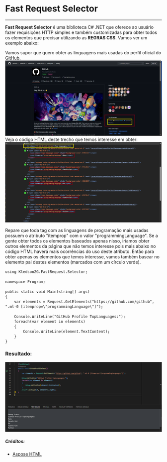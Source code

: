 # Fast Request Selector
----------
<b>Fast Request Selector</b> é uma biblioteca C# .NET que oferece ao usuário fazer requisições HTTP simples e também customizadas para obter todos os elementos que precisar utilizando as <b>REGRAS CSS</b>.
Vamos ver um exemplo abaixo:

Vamos supor que quero obter as linguagens mais usadas do perfil oficial do GitHub.
![alt](https://raw.githubusercontent.com/kledsonzg/FastRequestSelector/refs/heads/main/img/Captura%20de%20tela%202025-01-19%20140345.png)
Veja o código HTML deste trecho que temos interesse em obter:
![alt](https://raw.githubusercontent.com/kledsonzg/FastRequestSelector/refs/heads/main/img/Captura%20de%20tela%202025-01-19%20142649.png)

Repare que toda tag com as linguagens de programação mais usadas possuem o atributo "itemprop" com o valor "programmingLanguage".
Se a gente obter todos os elementos baseados apenas nisso, iriamos obter outros elementos da página que não temos interesse pois mais abaixo no código HTML haverá mais ocorrências do uso deste atributo. Então para obter apenas os elementos que temos interesse, vamos também basear no elemento pai destes elementos (marcados com um círculo verde).


```// Utilizando a classe estática "Request".
using KledsonZG.FastRequest.Selector;

namespace Program;

public static void Main(string[] args)
{
    var elements = Request.GetElements("https://github.com/github", ".ml-0 [itemprop=\"programmingLanguage\"]");

    Console.WriteLine("GitHub Profile TopLanguages:");
    foreach(var element in elements)
    {
        Console.WriteLine(element.TextContent);
    }
}
```

### Resultado:
![alt](https://raw.githubusercontent.com/kledsonzg/FastRequestSelector/refs/heads/main/img/Captura%20de%20tela%202025-01-19%20142112.png)

##### Créditos:
- [Aspose HTML](https://docs.aspose.com/html/net/)
